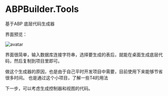 # ABPBuilder.Tools
基于ABP 底层代码生成器

界面预览：

![avatar](https://images.cnblogs.com/cnblogs_com/vanteking/643792/o_200825100227QQ%E6%88%AA%E5%9B%BE20200824160738.jpg)


界面很简单，输入数据库连接字符串，选择要生成的表后，就能在桌面生成底层代码，然后复制到项目里即可。

做这个生成器的原因，也是由于自己平时开发项目中需要，目前使用下来能够节省很多时间。
也是通过这个小项目，了解一些T4的用法

下一步，可以考虑生成控制器和视图的代码。
